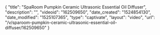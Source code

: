 {
    "title": "SpaRoom Pumpkin Ceramic Ultrasonic Essential Oil Diffuser",
    "description": "",
    "videoid": "162509650",
    "date_created": "1524854130",
    "date_modified": "1525107365",
    "type": "captivate",
    "layout": "video",
    "url": "\/v\/sparoom-pumpkin-ceramic-ultrasonic-essential-oil-diffuser\/162509650"
}
